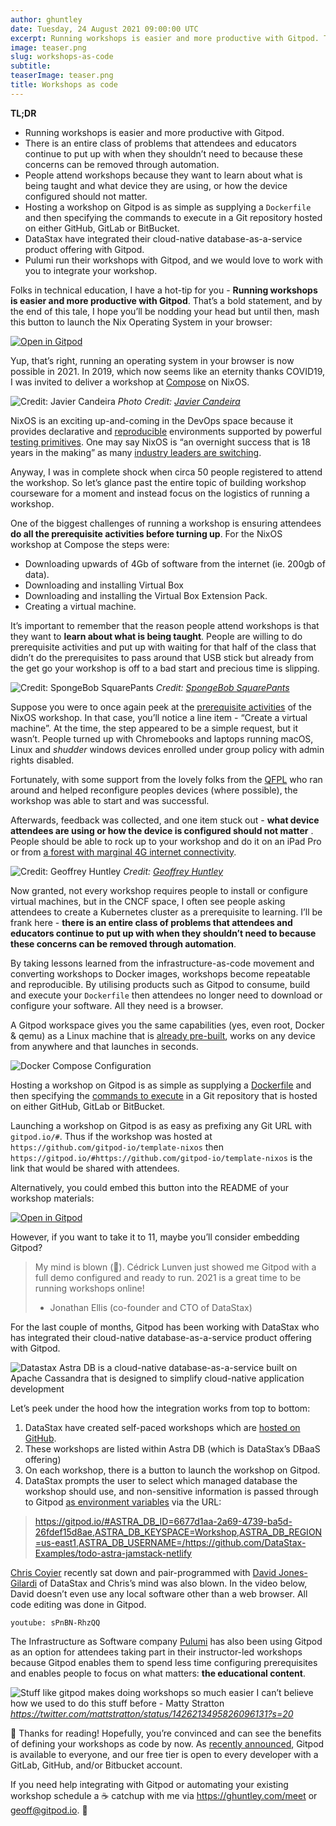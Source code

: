 ```yaml
---
author: ghuntley
date: Tuesday, 24 August 2021 09:00:00 UTC
excerpt: Running workshops is easier and more productive with Gitpod. That’s a bold statement and by the end this tale I hope you’ll be nodding your head but until then mash this button to launch the Nix Operating System in your browser.
image: teaser.png
slug: workshops-as-code
subtitle:
teaserImage: teaser.png
title: Workshops as code
---
```


<script context="module">
  export const prerender = true;
</script>

**TL;DR**

- Running workshops is easier and more productive with Gitpod.
- There is an entire class of problems that attendees and educators continue to put up with when they shouldn’t need to because these concerns can be removed through automation.
- People attend workshops because they want to learn about what is being taught and what device they are using, or how the device configured should not matter.
- Hosting a workshop on Gitpod is as simple as supplying a `Dockerfile` and then specifying the commands to execute in a Git repository hosted on either GitHub, GitLab or BitBucket.
- DataStax have integrated their cloud-native database-as-a-service product offering with Gitpod.
- Pulumi run their workshops with Gitpod, and we would love to work with you to integrate your workshop.

Folks in technical education, I have a hot-tip for you - **Running workshops is easier and more productive with Gitpod**. That’s a bold statement, and by the end of this tale, I hope you’ll be nodding your head but until then, mash this button to launch the Nix Operating System in your browser:

[![Open in Gitpod](https://gitpod.io/button/open-in-gitpod.svg)](https://gitpod.io/#https://github.com/gitpod-io/template-nixos)

Yup, that’s right, running an operating system in your browser is now possible in 2021. In 2019, which now seems like an eternity thanks COVID19, I was invited to deliver a workshop at [Compose](https://www.composeconference.org/2019-melbourne/speakers/#geoff-javier) on NixOS.

![Credit: Javier Candeira](../../../static/images/blog/workshops-as-code/nixos-compose-workshop.jpg)
_Photo Credit: [Javier Candeira](https://twitter.com/candeira)_

NixOS is an exciting up-and-coming in the DevOps space because it provides declarative and [reproducible](https://nix.dev/tutorials/declarative-and-reproducible-developer-environments#declarative-and-reproducible-developer-environments) environments supported by powerful [testing primitives](https://github.com/gitpod-io/template-nixos/blob/main/test.nix). One may say NixOS is “an overnight success that is 18 years in the making” as many [industry leaders are switching](https://twitter.com/mitchellh/status/1346136404682625024).

Anyway, I was in complete shock when circa 50 people registered to attend the workshop. So let’s glance past the entire topic of building workshop courseware for a moment and instead focus on the logistics of running a workshop.

One of the biggest challenges of running a workshop is ensuring attendees **do all the prerequisite activities before turning up**. For the NixOS workshop at Compose the steps were:

- Downloading upwards of 4Gb of software from the internet (ie. 200gb of data).
- Downloading and installing Virtual Box
- Downloading and installing the Virtual Box Extension Pack.
- Creating a virtual machine.

It’s important to remember that the reason people attend workshops is that they want to **learn about what is being taught**. People are willing to do prerequisite activities and put up with waiting for that half of the class that didn’t do the prerequisites to pass around that USB stick but already from the get go your workshop is off to a bad start and precious time is slipping.

![Credit: SpongeBob SquarePants](../../../static/images/blog/workshops-as-code/20mins-later.png)
_Credit: [SpongeBob SquarePants](https://en.wikipedia.org/wiki/SpongeBob_SquarePants)_

Suppose you were to once again peek at the [prerequisite activities](https://github.com/ghuntley/ghuntley/tree/trunk/workshops/nixos-workshop/modules/00-prerequisites) of the NixOS workshop. In that case, you’ll notice a line item - “Create a virtual machine”. At the time, the step appeared to be a simple request, but it wasn’t. People turned up with Chromebooks and laptops running macOS, Linux and _shudder_ windows devices enrolled under group policy with admin rights disabled.

Fortunately, with some support from the lovely folks from the [QFPL](https://qfpl.io/) who ran around and helped reconfigure peoples devices (where possible), the workshop was able to start and was successful.

Afterwards, feedback was collected, and one item stuck out - **what device attendees are using or how the device is configured should not matter** . People should be able to rock up to your workshop and do it on an iPad Pro or from [a forest with marginal 4G internet connectivity](https://news.ycombinator.com/item?id=26284635).

![Credit: Geoffrey Huntley](../../../static/images/blog/workshops-as-code/vanlife.jpg)
_Credit: [Geoffrey Huntley](https://ghuntley.com)_

Now granted, not every workshop requires people to install or configure virtual machines, but in the CNCF space, I often see people asking attendees to create a Kubernetes cluster as a prerequisite to learning. I’ll be frank here - **there is an entire class of problems that attendees and educators continue to put up with when they shouldn’t need to because these concerns can be removed through automation**.

By taking lessons learned from the infrastructure-as-code movement and converting workshops to Docker images, workshops become repeatable and reproducible. By utilising products such as Gitpod to consume, build and execute your `Dockerfile` then attendees no longer need to download or configure your software. All they need is a browser.

A Gitpod workspace gives you the same capabilities (yes, even root, Docker & qemu) as a Linux machine that is [already pre-built](/docs/prebuilds), works on any device from anywhere and that launches in seconds.

<!-- ![Credit: Geoffrey Huntley](../../../static/images/blog/workshops-as-code/teaser.jpg) -->

![Docker Compose Configuration](../../../static/images/blog/workshops-as-code/docker-compose.png)

Hosting a workshop on Gitpod is as simple as supplying a [Dockerfile](https://github.com/gitpod-io/template-nixos/blob/main/.gitpod.Dockerfile) and then specifying the [commands to execute](https://github.com/gitpod-io/template-nixos/blob/main/.gitpod.yml) in a Git repository that is hosted on either GitHub, GitLab or BitBucket.

Launching a workshop on Gitpod is as easy as prefixing any Git URL with `gitpod.io/#`. Thus if the workshop was hosted at `https://github.com/gitpod-io/template-nixos` then `https://gitpod.io/#https://github.com/gitpod-io/template-nixos` is the link that would be shared with attendees.

Alternatively, you could embed this button into the README of your workshop materials:

[![Open in Gitpod](https://gitpod.io/button/open-in-gitpod.svg)](https://gitpod.io/#https://github.com/gitpod-io/template-nixos)

However, if you want to take it to 11, maybe you’ll consider embedding Gitpod?

> My mind is blown (🤯). Cédrick Lunven just showed me Gitpod with a full demo configured and ready to run. 2021 is a great time to be running workshops online!
>
> - Jonathan Ellis (co-founder and CTO of DataStax)

For the last couple of months, Gitpod has been working with DataStax who has integrated their cloud-native database-as-a-service product offering with Gitpod.

![Datastax Astra DB is a cloud-native database-as-a-service built on Apache Cassandra that is designed to simplify cloud-native application development](../../../static/images/blog/workshops-as-code/datastax.png)

Let’s peek under the hood how the integration works from top to bottom:

1. DataStax have created self-paced workshops which are [hosted on GitHub](https://github.com/DataStax-Academy?type=source).
1. These workshops are listed within Astra DB (which is DataStax’s DBaaS offering)
1. On each workshop, there is a button to launch the workshop on Gitpod.
1. DataStax prompts the user to select which managed database the workshop should use, and non-sensitive information is passed through to Gitpod [as environment variables](/docs/environment-variables#provide-env-vars-via-url) via the URL:

> https://gitpod.io/#ASTRA_DB_ID=6677d1aa-2a69-4739-ba5d-26fdef15d8ae,ASTRA_DB_KEYSPACE=Workshop,ASTRA_DB_REGION=us-east1,ASTRA_DB_USERNAME=/https://github.com/DataStax-Examples/todo-astra-jamstack-netlify

[Chris Coyier](https://css-tricks.com/video-screencasts/209-a-netflix-clone-with-datastax-astra-and-netlify/) recently sat down and pair-programmed with [David Jones-Gilardi](https://twitter.com/sonicdmg) of DataStax and Chris’s mind was also blown. In the video below, David doesn’t even use any local software other than a web browser. All code editing was done in Gitpod.

`youtube: sPnBN-RhzQQ`

The Infrastructure as Software company [Pulumi](https://www.pulumi.com/) has also been using Gitpod as an option for attendees taking part in their instructor-led workshops because Gitpod enables them to spend less time configuring prerequisites and enables people to focus on what matters: **the educational content**.

![Stuff like gitpod makes doing workshops so much easier I can’t believe how we used to do this stuff before - Matty Stratton](../../../static/images/blog/workshops-as-code/pulumi.png)
_https://twitter.com/mattstratton/status/1426213495826096131?s=20_

🎉 Thanks for reading! Hopefully, you’re convinced and can see the benefits of defining your workshops as code by now. As [recently announced](/blog/cloud-based-development-for-everyone), Gitpod is available to everyone, and our free tier is open to every developer with a GitLab, GitHub, and/or Bitbucket account.

If you need help integrating with Gitpod or automating your existing workshop schedule a ☕️ catchup with me via https://ghuntley.com/meet or geoff@gitpod.io. 🧡
